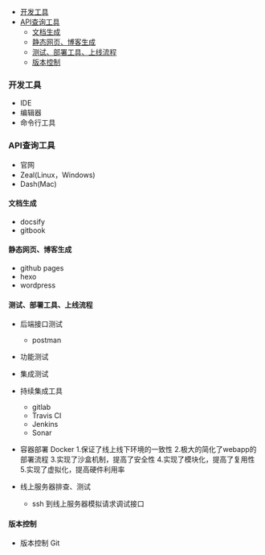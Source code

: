 
<!-- vim-markdown-toc GFM -->

- [开发工具](#开发工具)
- [API查询工具](#api查询工具)
  - [文档生成](#文档生成)
  - [静态网页、博客生成](#静态网页博客生成)
  - [测试、部署工具、上线流程](#测试部署工具上线流程)
  - [版本控制](#版本控制)

<!-- vim-markdown-toc -->




### 开发工具
- IDE
- 编辑器
- 命令行工具


### API查询工具
- 官网
- Zeal(Linux，Windows)
- Dash(Mac)


#### 文档生成
- docsify
- gitbook


#### 静态网页、博客生成
- github pages
- hexo
- wordpress


#### 测试、部署工具、上线流程
- 后端接口测试
  - postman

- 功能测试

- 集成测试

- 持续集成工具
  - gitlab
  - Travis CI
  - Jenkins
  - Sonar

- 容器部署 Docker
  1.保证了线上线下环境的一致性
  2.极大的简化了webapp的部署流程
  3.实现了沙盒机制，提高了安全性
  4.实现了模块化，提高了复用性
  5.实现了虚拟化，提高硬件利用率

- 线上服务器排查、测试
  - ssh 到线上服务器模拟请求调试接口


#### 版本控制
- 版本控制 Git

